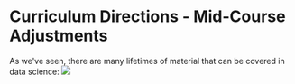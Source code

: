 # Curriculum Directions - Mid-Course Adjustments



As we've seen, there are many lifetimes of material that can be covered in data science:
![](http://nirvacana.com/thoughts/wp-content/uploads/2013/07/RoadToDataScientist1.png)
